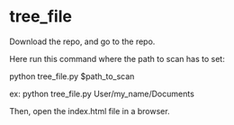 # tree_file
Download the repo, and go to the repo.

Here run this command where the path to scan has to set:

python tree_file.py $path_to_scan

ex: python tree_file.py User/my_name/Documents


Then, open the index.html file in a browser.
